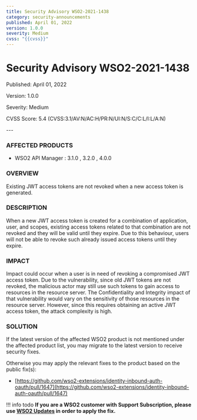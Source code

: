 ```yaml
---
title: Security Advisory WSO2-2021-1438
category: security-announcements
published: April 01, 2022
version: 1.0.0
severity: Medium
cvss: "{{cvss}}"
---
```


# Security Advisory WSO2-2021-1438

<p class="doc-info">Published: April 01, 2022</p>
<p class="doc-info">Version: 1.0.0</p>
<p class="doc-info">Severity: Medium</p>
<p class="doc-info">CVSS Score: 5.4 (CVSS:3.1/AV:N/AC:H/PR:N/UI:N/S:C/C:L/I:L/A:N)</p>
---

### AFFECTED PRODUCTS
* WSO2 API Manager : 3.1.0 , 3.2.0 , 4.0.0


### OVERVIEW
Existing JWT access tokens are not revoked when a new access token is generated.


### DESCRIPTION
When a new JWT access token is created for a combination of application, user, and scopes, existing access tokens related to that combination are not revoked and they will be valid until they expire. Due to this behaviour, users will not be able to revoke such already issued access tokens until they expire.


### IMPACT
Impact could occur when a user is in need of revoking a compromised JWT access token. Due to the vulnerability, since old JWT tokens are not revoked, the malicious actor may still use such tokens to gain access to resources in the resource server. The Confidentiality and Integrity impact of that vulnerability would vary on the sensitivity of those resources in the resource server. However, since this requires obtaining an active JWT access token, the attack complexity is high.


### SOLUTION
If the latest version of the affected WSO2 product is not mentioned under the affected product list, you may migrate to the latest version to receive security fixes.

Otherwise you may apply the relevant fixes to the product based on the public fix(s):

* [https://github.com/wso2-extensions/identity-inbound-auth-oauth/pull/1647](https://github.com/wso2-extensions/identity-inbound-auth-oauth/pull/1647)


!!! info todo
    **If you are a WSO2 customer with Support Subscription, please use [WSO2 Updates](https://wso2.com/updates/) in order to apply the fix.**
